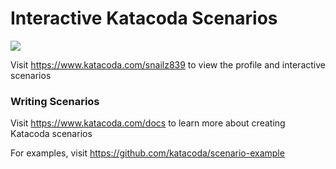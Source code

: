 # Interactive Katacoda Scenarios

[![](http://shields.katacoda.com/katacoda/snailz839/count.svg)](https://www.katacoda.com/snailz839 "Get your profile on Katacoda.com")

Visit https://www.katacoda.com/snailz839 to view the profile and interactive scenarios

### Writing Scenarios
Visit https://www.katacoda.com/docs to learn more about creating Katacoda scenarios

For examples, visit https://github.com/katacoda/scenario-example
